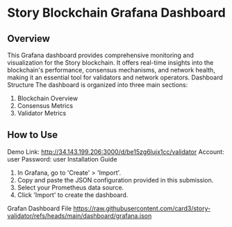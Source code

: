 # Story Blockchain Grafana Dashboard
## Overview
This Grafana dashboard provides comprehensive monitoring and visualization for the Story blockchain. It offers real-time insights into the blockchain's performance, consensus mechanisms, and network health, making it an essential tool for validators and network operators.
Dashboard Structure
The dashboard is organized into three main sections:
1. Blockchain Overview
2. Consensus Metrics
3. Validator Metrics
## How to Use
Demo Link: http://34.143.199.206:3000/d/be15zg6lujx1cc/validator
Account: user
Password: user
Installation Guide
1. In Grafana, go to 'Create' > 'Import'.
2. Copy and paste the JSON configuration provided in this submission.
3. Select your Prometheus data source.
4. Click 'Import' to create the dashboard.

Grafan Dashboard File 
https://raw.githubusercontent.com/card3/story-validator/refs/heads/main/dashboard/grafana.json
